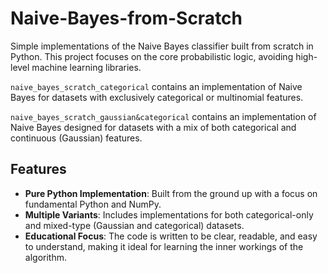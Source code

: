 # Naive-Bayes-from-Scratch

Simple implementations of the Naive Bayes classifier built from scratch in Python. This project focuses on the core probabilistic logic, avoiding high-level machine learning libraries.

`naive_bayes_scratch_categorical` contains an implementation of Naive Bayes for datasets with exclusively categorical or multinomial features.

`naive_bayes_scratch_gaussian&categorical` contains an implementation of Naive Bayes designed for datasets with a mix of both categorical and continuous (Gaussian) features.

## Features

* **Pure Python Implementation**: Built from the ground up with a focus on fundamental Python and NumPy.
* **Multiple Variants**: Includes implementations for both categorical-only and mixed-type (Gaussian and categorical) datasets.
* **Educational Focus**: The code is written to be clear, readable, and easy to understand, making it ideal for learning the inner workings of the algorithm.
